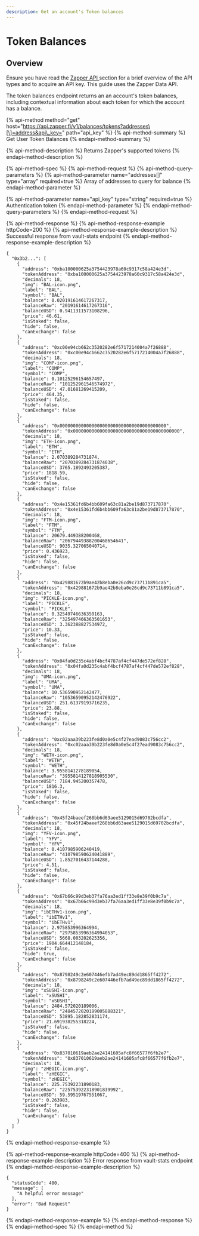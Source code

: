```yaml
---
description: Get an account's Token balances
---
```


# Token Balances

## Overview

Ensure you have read the [Zapper API ](../api-getting-started.md)section for a brief overview of the API types and to acquire an API key. This guide uses the Zapper Data API.

The token balances endpoint returns an an account's token balances, including contextual information about each token for which the account has a balance.

{% api-method method="get" host="https://api.zapper.fi/v1/balances/tokens?addresses\[\]=address&api\_key=" path="api\_key" %}
{% api-method-summary %}
Get User Token Balances
{% endapi-method-summary %}

{% api-method-description %}
Returns Zapper's supported tokens
{% endapi-method-description %}

{% api-method-spec %}
{% api-method-request %}
{% api-method-query-parameters %}
{% api-method-parameter name="addresses\[\]" type="array" required=true %}
Array of addresses to query for balance
{% endapi-method-parameter %}

{% api-method-parameter name="api\_key" type="string" required=true %}
Authentication token
{% endapi-method-parameter %}
{% endapi-method-query-parameters %}
{% endapi-method-request %}

{% api-method-response %}
{% api-method-response-example httpCode=200 %}
{% api-method-response-example-description %}
Successful response from vault-stats endpoint
{% endapi-method-response-example-description %}

```
{
  "0x3b2...": [
    {
      "address": "0xba100000625a3754423978a60c9317c58a424e3d",
      "tokenAddress": "0xba100000625a3754423978a60c9317c58a424e3d",
      "decimals": 18,
      "img": "BAL-icon.png",
      "label": "BAL",
      "symbol": "BAL",
      "balance": 0.020191614617267317,
      "balanceRaw": "20191614617267316",
      "balanceUSD": 0.9411311573108296,
      "price": 46.61,
      "isStaked": false,
      "hide": false,
      "canExchange": false
    },
    {
      "address": "0xc00e94cb662c3520282e6f5717214004a7f26888",
      "tokenAddress": "0xc00e94cb662c3520282e6f5717214004a7f26888",
      "decimals": 18,
      "img": "COMP-icon.png",
      "label": "COMP",
      "symbol": "COMP",
      "balance": 0.10125296154657497,
      "balanceRaw": "101252961546574972",
      "balanceUSD": 47.01681269415209,
      "price": 464.35,
      "isStaked": false,
      "hide": false,
      "canExchange": false
    },
    {
      "address": "0x0000000000000000000000000000000000000000",
      "tokenAddress": "0x0000000000000000000000000000000000000000",
      "decimals": 18,
      "img": "ETH-icon.png",
      "label": "ETH",
      "symbol": "ETH",
      "balance": 2.070389284731874,
      "balanceRaw": "2070389284731874038",
      "balanceUSD": 3765.1892493205387,
      "price": 1818.59,
      "isStaked": false,
      "hide": false,
      "canExchange": false
    },
    {
      "address": "0x4e15361fd6b4bb609fa63c81a2be19d873717870",
      "tokenAddress": "0x4e15361fd6b4bb609fa63c81a2be19d873717870",
      "decimals": 18,
      "img": "FTM-icon.png",
      "label": "FTM",
      "symbol": "FTM",
      "balance": 20679.449388200468,
      "balanceRaw": "20679449388200468654641",
      "balanceUSD": 9035.327065040714,
      "price": 0.436923,
      "isStaked": false,
      "hide": false,
      "canExchange": false
    },
    {
      "address": "0x429881672b9ae42b8eba0e26cd9c73711b891ca5",
      "tokenAddress": "0x429881672b9ae42b8eba0e26cd9c73711b891ca5",
      "decimals": 18,
      "img": "PICKLE-icon.png",
      "label": "PICKLE",
      "symbol": "PICKLE",
      "balance": 0.32549746636350163,
      "balanceRaw": "325497466363501653",
      "balanceUSD": 3.362388827534972,
      "price": 10.33,
      "isStaked": false,
      "hide": false,
      "canExchange": false
    },
    {
      "address": "0x04fa0d235c4abf4bcf4787af4cf447de572ef828",
      "tokenAddress": "0x04fa0d235c4abf4bcf4787af4cf447de572ef828",
      "decimals": 18,
      "img": "UMA-icon.png",
      "label": "UMA",
      "symbol": "UMA",
      "balance": 10.536590952142477,
      "balanceRaw": "10536590952142476922",
      "balanceUSD": 251.61379193716235,
      "price": 23.88,
      "isStaked": false,
      "hide": false,
      "canExchange": false
    },
    {
      "address": "0xc02aaa39b223fe8d0a0e5c4f27ead9083c756cc2",
      "tokenAddress": "0xc02aaa39b223fe8d0a0e5c4f27ead9083c756cc2",
      "decimals": 18,
      "img": "WETH-icon.png",
      "label": "WETH",
      "symbol": "WETH",
      "balance": 3.9558141278189054,
      "balanceRaw": "3955814127818905530",
      "balanceUSD": 7184.945200357478,
      "price": 1816.3,
      "isStaked": false,
      "hide": false,
      "canExchange": false
    },
    {
      "address": "0x45f24baeef268bb6d63aee5129015d69702bcdfa",
      "tokenAddress": "0x45f24baeef268bb6d63aee5129015d69702bcdfa",
      "decimals": 18,
      "img": "YFV-icon.png",
      "label": "YFV",
      "symbol": "YFV",
      "balance": 0.4107985906240419,
      "balanceRaw": "410798590624041889",
      "balanceUSD": 1.8527016437144288,
      "price": 4.51,
      "isStaked": false,
      "hide": false,
      "canExchange": false
    },
    {
      "address": "0x67b66c99d3eb37fa76aa3ed1ff33e8e39f0b9c7a",
      "tokenAddress": "0x67b66c99d3eb37fa76aa3ed1ff33e8e39f0b9c7a",
      "decimals": 18,
      "img": "ibETHv1-icon.png",
      "label": "ibETHv1",
      "symbol": "ibETHv1",
      "balance": 2.975853996364994,
      "balanceRaw": "2975853996364994053",
      "balanceUSD": 5668.003202625356,
      "price": 1904.664412148184,
      "isStaked": false,
      "hide": true,
      "canExchange": false
    },
    {
      "address": "0x8798249c2e607446efb7ad49ec89dd1865ff4272",
      "tokenAddress": "0x8798249c2e607446efb7ad49ec89dd1865ff4272",
      "decimals": 18,
      "img": "xSUSHI-icon.png",
      "label": "xSUSHI",
      "symbol": "xSUSHI",
      "balance": 2484.572020189006,
      "balanceRaw": "2484572020189005888321",
      "balanceUSD": 53895.182852831174,
      "price": 21.691938255318224,
      "isStaked": false,
      "hide": false,
      "canExchange": false
    },
    {
      "address": "0x837010619aeb2ae24141605afc8f66577f6fb2e7",
      "tokenAddress": "0x837010619aeb2ae24141605afc8f66577f6fb2e7",
      "decimals": 18,
      "img": "zHEGIC-icon.png",
      "label": "zHEGIC",
      "symbol": "zHEGIC",
      "balance": 225.75392231890183,
      "balanceRaw": "225753922318901839992",
      "balanceUSD": 59.59519767551067,
      "price": 0.263983,
      "isStaked": false,
      "hide": false,
      "canExchange": false
    }
  ]
}
```
{% endapi-method-response-example %}

{% api-method-response-example httpCode=400 %}
{% api-method-response-example-description %}
Error response from vault-stats endpoint
{% endapi-method-response-example-description %}

```
{
  "statusCode": 400,
  "message": [
    "A helpful error message"
  ],
  "error": "Bad Request"
}
```
{% endapi-method-response-example %}
{% endapi-method-response %}
{% endapi-method-spec %}
{% endapi-method %}



